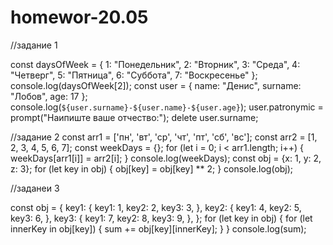 # homewor-20.05
//задание 1

const daysOfWeek = {
    1: "Понедельник",
    2: "Вторник",
    3: "Среда",
    4: "Четверг",
    5: "Пятница",
    6: "Суббота",
    7: "Воскресенье"
};
console.log(daysOfWeek[2]);
const user = {
    name: "Денис",
    surname: "Лобов",
    age: 17
};
console.log(`${user.surname}-${user.name}-${user.age}`);
user.patronymic = prompt("Наипиште ваше отчество:");
delete user.surname;

//задание 2
const arr1 = ['пн', 'вт', 'ср', 'чт', 'пт', 'сб', 'вс'];
const arr2 = [1, 2, 3, 4, 5, 6, 7];
const weekDays = {};
for (let i = 0; i < arr1.length; i++) {
    weekDays[arr1[i]] = arr2[i];
}
console.log(weekDays);
const obj = {x: 1, y: 2, z: 3};
for (let key in obj) {
    obj[key] = obj[key] ** 2;
}
console.log(obj);

//заданеи 3

const obj = { 
    key1: { 
        key1: 1, 
        key2: 2, 
        key3: 3, 
    }, 
    key2: { 
        key1: 4, 
        key2: 5, 
        key3: 6, 
    }, 
    key3: { 
        key1: 7, 
        key2: 8, 
        key3: 9, 
    }, 
};
for (let key in obj) {
    for (let innerKey in obj[key]) {
        sum += obj[key][innerKey];
    }
}
console.log(sum);
